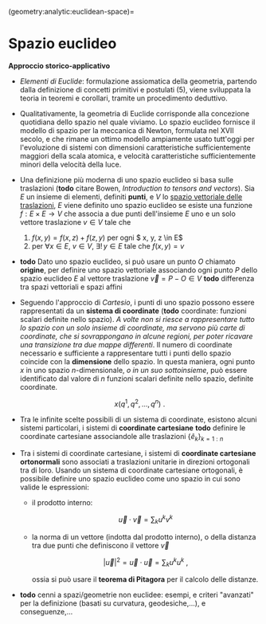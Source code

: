 <!--
```{article-info}
:author: basics
:date: "{sub-ref}`today`"
:read-time: "{sub-ref}`wordcount-minutes` min read"
```
-->

(geometry:analytic:euclidean-space)=
# Spazio euclideo

**Approccio storico-applicativo**
- *Elementi di Euclide*: formulazione assiomatica della geometria, partendo dalla definizione di concetti primitivi e postulati (5), viene sviluppata la teoria in teoremi e corollari, tramite un procedimento deduttivo.
- Qualitativamente, la geometria di Euclide corrisponde alla concezione quotidiana dello spazio nel quale viviamo. Lo spazio euclideo fornisce il modello di spazio per la meccanica di Newton, formulata nel XVII secolo, e che rimane un ottimo modello ampiamente usato tutt'oggi per l'evoluzione di sistemi con dimensioni caratteristiche sufficientemente maggiori della scala atomica, e velocità caratteristiche sufficientemente minori della velocità della luce.
- Una definizione più moderna di uno spazio euclideo si basa sulle traslazioni (**todo** citare Bowen, *Introduction to tensors and vectors*). Sia $E$ un insieme di elementi, definiti **punti**, e $V$ lo [spazio vettoriale delle traslazioni](math-hs:algebra:vector:def:examples), $E$ viene definito uno spazio euclideo se esiste una funzione $f: E \times E \rightarrow V$ che associa a due punti dell'insieme $E$ uno e un solo vettore traslazione $v \in V$ tale che
  1. $f(x,y) = f(x,z) + f(z,y)$ per ogni $ x, y, z \in E$
  2. per $\forall x \in E$, $v \in V$, $\exists ! \, y \in E$ tale che $f(x,y) = v$
- **todo** Dato uno spazio euclideo, si può usare un punto $O$  chiamato **origine**, per definire uno spazio vettoriale associando ogni punto $P$ dello spazio euclideo $E$ al vettore traslazione $\vec{v} = P - O \in V$ **todo** differenza tra spazi vettoriali e spazi affini
- Seguendo l'approccio di *Cartesio*, i punti di uno spazio possono essere rappresentati da un **sistema di coordinate** (**todo** coordinate: funzioni scalari definite nello spazio). *A volte non si riesce a rappresentare tutto lo spazio con un solo insieme di coordinate, ma servono più carte di coordinate, che si sovrappongano in alcune regioni, per poter ricavare una transizione tra due mappe differenti*. Il numero di coordinate necessario e sufficiente a rappresentare tutti i punti dello spazio coincide con la **dimensione** dello spazio. In questa maniera, ogni punto $x$ in uno spazio $n$-dimensionale, *o in un suo sottoinsieme*, può essere identificato dal valore di $n$ funzioni scalari definite nello spazio, definite coordinate.

  $$x(q^1, q^2, \dots, q^n) \ .$$

- Tra le infinite scelte possibili di un sistema di coordinate, esistono alcuni sistemi particolari, i sistemi di **coordinate cartesiane** **todo** definire le coordinate cartesiane associandole alle traslazioni $\{ \hat{e}_k \}_{k=1:n}$
- Tra i sistemi di coordinate cartesiane, i sistemi di **coordinate cartesiane ortonormali** sono associati a traslazioni unitarie in direzioni ortogonali tra di loro. Usando un sistema di coordinate cartesiane ortogonali, è possibile definire uno spazio euclideo come uno spazio in cui sono valide le espressioni:
  - il prodotto interno:

     $$\vec{u} \cdot \vec{v} = \sum_k u^k v^k$$
  
  - la norma di un vettore (indotta dal prodotto interno), o della distanza tra due punti che definiscono il vettore $\vec{v}$

     $$|\vec{u}|^2 = \vec{u} \cdot \vec{u} = \sum_k u^k u^k \ ,$$

     ossia si può usare il **teorema di Pitagora** per il calcolo delle distanze.

- **todo** cenni a spazi/geometrie non euclidee: esempi, e criteri "avanzati" per la definizione (basati su curvatura, geodesiche,...), e conseguenze,...
